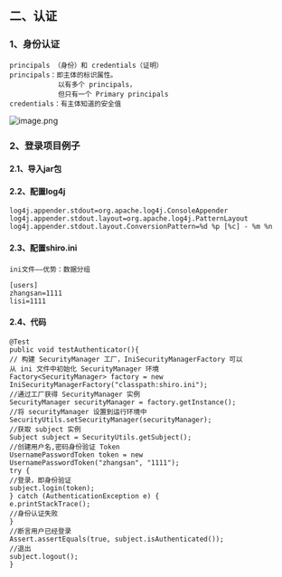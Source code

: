 ## 二、认证
### 1、身份认证
    principals （身份）和 credentials（证明）
    principals：即主体的标识属性。  
                以有多个 principals，
                但只有一个 Primary principals
    credentials：有主体知道的安全值
![image.png](https://i.loli.net/2019/10/29/zlrij9I1XtySpU7.png)
### 2、登录项目例子
#### 2.1、导入jar包
#### 2.2、配置log4j
```log4j.rootLogger=debug, stdout
log4j.appender.stdout=org.apache.log4j.ConsoleAppender
log4j.appender.stdout.layout=org.apache.log4j.PatternLayout
log4j.appender.stdout.layout.ConversionPattern=%d %p [%c] - %m %n

```
#### 2.3、配置shiro.ini
    ini文件——优势：数据分组
```
[users]
zhangsan=1111
lisi=1111

```
#### 2.4、代码
```//用户登录和退出
@Test
public void testAuthenticator(){
// 构建 SecurityManager 工厂，IniSecurityManagerFactory 可以
从 ini 文件中初始化 SecurityManager 环境
Factory<SecurityManager> factory = new
IniSecurityManagerFactory("classpath:shiro.ini");
//通过工厂获得 SecurityManager 实例
SecurityManager securityManager = factory.getInstance();
//将 securityManager 设置到运行环境中
SecurityUtils.setSecurityManager(securityManager);
//获取 subject 实例
Subject subject = SecurityUtils.getSubject();
//创建用户名,密码身份验证 Token
UsernamePasswordToken token = new
UsernamePasswordToken("zhangsan", "1111");
try {
//登录，即身份验证
subject.login(token);
} catch (AuthenticationException e) {
e.printStackTrace();
//身份认证失败
}
//断言用户已经登录
Assert.assertEquals(true, subject.isAuthenticated());
//退出
subject.logout();
}


```
